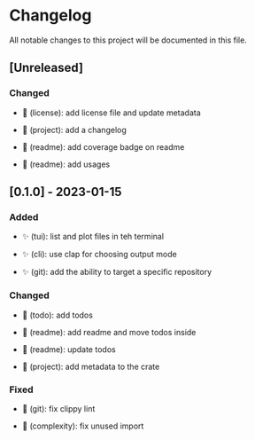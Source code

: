 # Changelog

All notable changes to this project will be documented in this file.

## [Unreleased]

### Changed

- 📝 (license): add license file and update metadata

- 📝 (project): add a changelog

- 📝 (readme): add coverage badge on readme

- 📝 (readme): add usages


## [0.1.0] - 2023-01-15

### Added

- ✨ (tui): list and plot files in teh terminal

- ✨ (cli): use clap for choosing output mode

- ✨ (git): add the ability to target a specific repository


### Changed

- 📝 (todo): add todos

- 📝 (readme): add readme and move todos inside

- 📝 (readme): update todos

- 📝 (project): add metadata to the crate


### Fixed

- 🚨 (git): fix clippy lint

- 🚨 (complexity): fix unused import


<!-- generated by git-cliff -->
